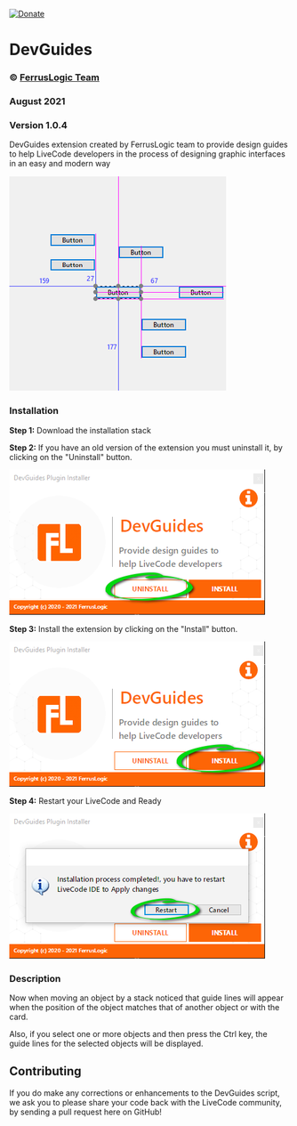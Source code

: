 [![Donate](https://img.shields.io/badge/Donate-QvaPay-green.svg)](https://qvapay.com/payme/ferruslogic/3.00?r_id=DevGuides&msg=Donate)


# DevGuides
### © [FerrusLogic Team](https://ferruslogic.com)

###  August 2021

### Version 1.0.4

DevGuides extension created by FerrusLogic team to provide design guides to help LiveCode developers in the process of designing graphic interfaces in an easy and modern way

![screenshot_1](images/screenshot.png)
### Installation
**Step 1:** Download the installation stack

**Step 2:** If you have an old version of the extension you must uninstall it, by clicking on the "Uninstall" button.

![screenshot_1](images/screenshot_1.png)

**Step 3:** Install the extension by clicking on the "Install" button.

![screenshot_2](images/screenshot_2.png)

**Step 4:** Restart your LiveCode and Ready

![screenshot_3](images/screenshot_3.png)

### Description
Now when moving an object by a stack noticed that guide lines will appear when the position of the object matches that of another object or with the card.

Also, if you select one or more objects and then press the Ctrl key, the guide lines for the selected objects will be displayed.

## Contributing
If you do make any corrections or enhancements to the DevGuides script, we ask you to please share your code back with the LiveCode community, by sending a pull request here on GitHub!
